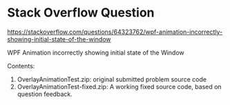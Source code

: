 # Stack Overflow Question

https://stackoverflow.com/questions/64323762/wpf-animation-incorrectly-showing-initial-state-of-the-window

WPF Animation incorrectly showing initial state of the Window

Contents:
 1. OverlayAnimationTest.zip: original submitted problem source code
 2. OverlayAnimationTest-fixed.zip: A working fixed source code, based on question feedback.
 

